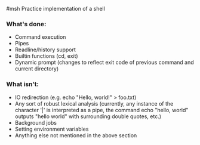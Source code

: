 #msh
Practice implementation of a shell

### What's done:
* Command execution
* Pipes
* Readline/history support
* Builtin functions (cd, exit)
* Dynamic prompt (changes to reflect exit code of previous command and current directory)

### What isn't:
* IO redirection (e.g. echo "Hello, world!" > foo.txt)
* Any sort of robust lexical analysis (currently, any instance of the character '|' is interpreted as a pipe, the command echo "hello, world" outputs "hello world" with surrounding double quotes, etc.)
* Background jobs
* Setting environment variables
* Anything else not mentioned in the above section
